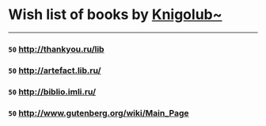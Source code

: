 # Wish list of books by [Knigolub~](https://plus.google.com/u/0/111878597279669641685/)
---

### `50` http://thankyou.ru/lib

### `50` http://artefact.lib.ru/

### `50` http://biblio.imli.ru/

### `50` http://www.gutenberg.org/wiki/Main_Page

